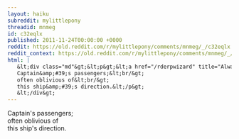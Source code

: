 ```yaml
---
layout: haiku
subreddit: mylittlepony
threadid: mnmeg
id: c32eqlx
published: 2011-11-24T00:00:00 +0000
reddit: https://old.reddit.com/r/mylittlepony/comments/mnmeg/_/c32eqlx
reddit_context: https://old.reddit.com/r/mylittlepony/comments/mnmeg/_/c32eqlx?context=3
html: |
   &lt;div class="md"&gt;&lt;p&gt;&lt;a href="/rderpwizard" title="Always Relevant / Shipping Cardboard Destiny / Paper Bag Princess"&gt;&lt;/a&gt; 
   Captain&amp;#39;s passengers;&lt;br/&gt;
   often oblivious of&lt;br/&gt;
   this ship&amp;#39;s direction.&lt;/p&gt;
   &lt;/div&gt;
---
```


[](/rderpwizard "Always Relevant / Shipping Cardboard Destiny / Paper Bag Princess") 
Captain's passengers;  
often oblivious of  
this ship's direction.